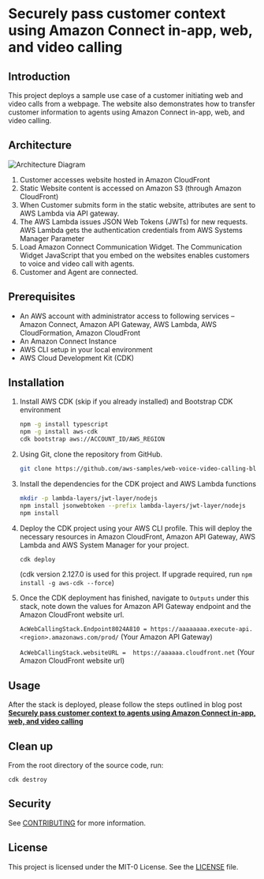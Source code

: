 # Securely pass customer context using Amazon Connect in-app, web, and video calling

## Introduction
This project deploys a sample use case of a customer initiating web and video calls from a webpage. The website also demonstrates how to transfer customer information to agents using Amazon Connect in-app, web, and video calling.


## Architecture
![Architecture Diagram](./architecture.png)


1. Customer accesses website hosted in Amazon CloudFront
1. Static Website content is accessed on Amazon S3 (through Amazon CloudFront)
1. When Customer submits form in the static website, attributes are sent to AWS Lambda via API gateway.
1. The AWS Lambda issues JSON Web Tokens (JWTs) for new requests. AWS Lambda gets the authentication credentials from AWS Systems Manager Parameter
1. Load Amazon Connect Communication Widget. The Communication Widget JavaScript that you embed on the websites enables customers to voice and video call with agents.
1. Customer and Agent are connected.


## Prerequisites

- An AWS account with administrator access to following services – Amazon Connect, Amazon API Gateway, AWS Lambda, AWS CloudFormation, Amazon CloudFront
- An Amazon Connect Instance
- AWS CLI setup in your local environment
- AWS Cloud Development Kit (CDK)


## Installation

1. Install AWS CDK (skip if you already installed) and Bootstrap CDK environment

    ```bash
    npm -g install typescript
    npm -g install aws-cdk
    cdk bootstrap aws://ACCOUNT_ID/AWS_REGION
    ```

1. Using Git, clone the repository from GitHub.

    ```bash
    git clone https://github.com/aws-samples/web-voice-video-calling-blog.git
    ```

1. Install the dependencies for the CDK project and AWS Lambda functions

    ```bash
    mkdir -p lambda-layers/jwt-layer/nodejs
    npm install jsonwebtoken --prefix lambda-layers/jwt-layer/nodejs
    npm install
    ```

1. Deploy the CDK project using your AWS CLI profile. This will deploy the necessary resources in Amazon CloudFront, Amazon API Gateway, AWS Lambda and AWS System Manager for your project.

    ```bash
    cdk deploy
    ```

    (cdk version 2.127.0 is used for this project. If upgrade required, run `npm install -g aws-cdk --force`)

1. Once the CDK deployment has finished, navigate to `Outputs` under this stack, note down the values for Amazon API Gateway endpoint and the Amazon CloudFront website url.

    `AcWebCallingStack.Endpoint8024A810 = https://aaaaaaaa.execute-api.<region>.amazonaws.com/prod/` (Your Amazon API Gateway)

    `AcWebCallingStack.websiteURL =  https://aaaaaa.cloudfront.net` (Your Amazon CloudFront  website url)

## Usage
After the stack is deployed, please follow the steps outlined in blog post [**Securely pass customer context to agents using Amazon Connect in-app, web, and video calling**](https://aws.amazon.com/blogs/contact-center/securely-pass-the-customer-information-to-agent-using-amazon-connect-in-app-web-and-video-calling/)

## Clean up
From the root directory of the source code, run:
```
cdk destroy
```

## Security
See [CONTRIBUTING](CONTRIBUTING.md#security-issue-notifications) for more information.

## License
This project is licensed under the MIT-0 License. See the [LICENSE](LICENSE) file.

